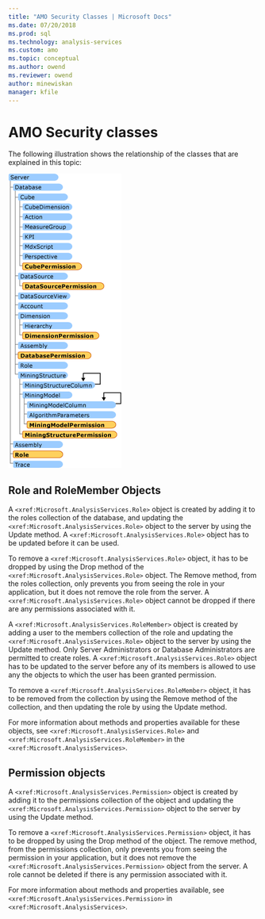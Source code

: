 ```yaml
---
title: "AMO Security Classes | Microsoft Docs"
ms.date: 07/20/2018
ms.prod: sql
ms.technology: analysis-services
ms.custom: amo
ms.topic: conceptual
ms.author: owend
ms.reviewer: owend
author: minewiskan
manager: kfile
---
```

# AMO Security classes
  
 The following illustration shows the relationship of the classes that are explained in this topic:  

 ![Security classes in AMO covered in this topic](media/amo-securityclasses.gif)  
  
## Role and RoleMember Objects

 A `<xref:Microsoft.AnalysisServices.Role>` object is created by adding it to the roles collection of the database, and updating the `<xref:Microsoft.AnalysisServices.Role>` object to the server by using the Update method. A `<xref:Microsoft.AnalysisServices.Role>` object has to be updated before it can be used.  
  
 To remove a `<xref:Microsoft.AnalysisServices.Role>` object, it has to be dropped by using the Drop method of the `<xref:Microsoft.AnalysisServices.Role>` object. The Remove method, from the roles collection, only prevents you from seeing the role in your application, but it does not remove the role from the server. A `<xref:Microsoft.AnalysisServices.Role>` object cannot be dropped if there are any permissions associated with it.  
  
 A `<xref:Microsoft.AnalysisServices.RoleMember>` object is created by adding a user to the members collection of the role and updating the `<xref:Microsoft.AnalysisServices.Role>` object to the server by using the Update method. Only Server Administrators or Database Administrators are permitted to create roles. A `<xref:Microsoft.AnalysisServices.Role>` object has to be updated to the server before any of its members is allowed to use any the objects to which the user has been granted permission.  
  
 To remove a `<xref:Microsoft.AnalysisServices.RoleMember>` object, it has to be removed from the collection by using the Remove method of the collection, and then updating the role by using the Update method.  
  
 For more information about methods and properties available for these objects, see `<xref:Microsoft.AnalysisServices.Role>` and `<xref:Microsoft.AnalysisServices.RoleMember>` in the `<xref:Microsoft.AnalysisServices>`.  
  
## Permission objects

 A `<xref:Microsoft.AnalysisServices.Permission>` object is created by adding it to the permissions collection of the object and updating the `<xref:Microsoft.AnalysisServices.Permission>` object to the server by using the Update method.  
  
 To remove a `<xref:Microsoft.AnalysisServices.Permission>` object, it has to be dropped by using the Drop method of the object. The remove method, from the permissions collection, only prevents you from seeing the permission in your application, but it does not remove the `<xref:Microsoft.AnalysisServices.Permission>` object from the server. A role cannot be deleted if there is any permission associated with it.  
  
 For more information about methods and properties available, see `<xref:Microsoft.AnalysisServices.Permission>` in `<xref:Microsoft.AnalysisServices>`.
